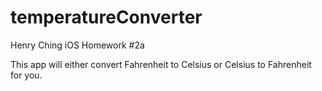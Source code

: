 temperatureConverter
=============

Henry Ching
iOS Homework #2a

This app will either convert Fahrenheit to Celsius or Celsius to Fahrenheit for you.
